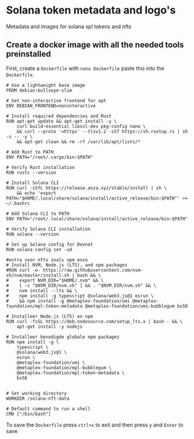 # Solana token metadata and logo's
Metadata and images for solana spl tokens and nfts

## Create a docker image with all the needed tools preinstalled
First, create a `Dockerfile` with `nano Dockerfile`
paste this into the `Dockerfile`.
```
# Use a lightweight base image
FROM debian:bullseye-slim

# Set non-interactive frontend for apt
ENV DEBIAN_FRONTEND=noninteractive

# Install required dependencies and Rust
RUN apt-get update && apt-get install -y \
    curl build-essential libssl-dev pkg-config nano \
    && curl --proto '=https' --tlsv1.2 -sSf https://sh.rustup.rs | sh -s -- -y \
    && apt-get clean && rm -rf /var/lib/apt/lists/*

# Add Rust to PATH
ENV PATH="/root/.cargo/bin:$PATH"

# Verify Rust installation
RUN rustc --version

# Install Solana CLI
RUN curl -sSfL https://release.anza.xyz/stable/install | sh \
    && echo 'export PATH="$HOME/.local/share/solana/install/active_release/bin:$PATH"' >> ~/.bashrc

# Add Solana CLI to PATH
ENV PATH="/root/.local/share/solana/install/active_release/bin:$PATH"

# Verify Solana CLI installation
RUN solana --version

# Set up Solana config for Devnet
RUN solana config set -ud

#extra voor nfts zoals npm enzo
# Install NVM, Node.js (LTS), and npm packages
#RUN curl -o- https://raw.githubusercontent.com/nvm-sh/nvm/master/install.sh | bash && \
#    export NVM_DIR="$HOME/.nvm" && \
#    [ -s "$NVM_DIR/nvm.sh" ] && . "$NVM_DIR/nvm.sh" && \
#    nvm install --lts && \
#    npm install -g typescript @solana/web3.js@1 esrun \
#    && npm install -g @metaplex-foundation/umi @metaplex-foundation/mpl-token-metadata @metaplex-foundation/umi-bubblegum bs58

# Installeer Node.js (LTS) en npm
RUN curl -fsSL https://deb.nodesource.com/setup_lts.x | bash - && \
    apt-get install -y nodejs

# Installeer benodigde globale npm packages
RUN npm install -g \
    typescript \
    @solana/web3.js@1 \
    esrun \
    @metaplex-foundation/umi \
    @metaplex-foundation/mpl-bubblegum \
    @metaplex-foundation/mpl-token-metadata \
    bs58


# Set working directory
WORKDIR /solana-nft-data

# Default command to run a shell
CMD ["/bin/bash"]

```
To save the `Dockerfile` press `ctrl+x` to exit and then press `y` and `Enter` to save
